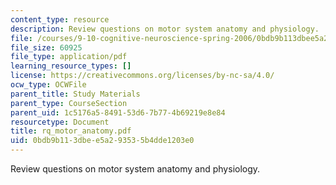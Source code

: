 ```yaml
---
content_type: resource
description: Review questions on motor system anatomy and physiology.
file: /courses/9-10-cognitive-neuroscience-spring-2006/0bdb9b113dbee5a293535b4dde1203e0_rq_motor_anatomy.pdf
file_size: 60925
file_type: application/pdf
learning_resource_types: []
license: https://creativecommons.org/licenses/by-nc-sa/4.0/
ocw_type: OCWFile
parent_title: Study Materials
parent_type: CourseSection
parent_uid: 1c5176a5-8491-53d6-7b77-4b69219e8e84
resourcetype: Document
title: rq_motor_anatomy.pdf
uid: 0bdb9b11-3dbe-e5a2-9353-5b4dde1203e0
---
```

Review questions on motor system anatomy and physiology.